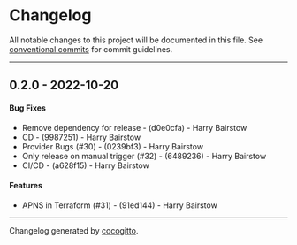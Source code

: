 # Changelog
All notable changes to this project will be documented in this file. See [conventional commits](https://www.conventionalcommits.org/) for commit guidelines.

- - -
## 0.2.0 - 2022-10-20
#### Bug Fixes
- Remove dependency for release - (d0e0cfa) - Harry Bairstow
- CD - (9987251) - Harry Bairstow
- Provider Bugs (#30) - (0239bf3) - Harry Bairstow
- Only release on manual trigger (#32) - (6489236) - Harry Bairstow
- CI/CD - (a628f15) - Harry Bairstow
#### Features
- APNS in Terraform (#31) - (91ed144) - Harry Bairstow
- - -

Changelog generated by [cocogitto](https://github.com/cocogitto/cocogitto).